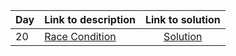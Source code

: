| Day | Link to description | Link to solution
|:---|:---|:---:|
| 20 | [Race Condition](https://adventofcode.com/2024/day/20) | [Solution](https://github.com/versenyi98/advent-of-code-solutions/tree/main/solutions/2024/Day%2020%20-%20Race%20Condition)|

